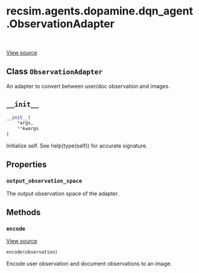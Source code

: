 <div itemscope itemtype="http://developers.google.com/ReferenceObject">
<meta itemprop="name" content="recsim.agents.dopamine.dqn_agent.ObservationAdapter" />
<meta itemprop="path" content="Stable" />
<meta itemprop="property" content="output_observation_space"/>
<meta itemprop="property" content="__init__"/>
<meta itemprop="property" content="encode"/>
</div>

# recsim.agents.dopamine.dqn_agent.ObservationAdapter

<!-- Insert buttons -->

<table class="tfo-notebook-buttons tfo-api" align="left">
</table>

<a target="_blank" href="https://github.com/google-research/recsim/tree/master/recsim/agents/dopamine/dqn_agent.py">View
source</a>

## Class `ObservationAdapter`

<!-- Start diff -->
An adapter to convert between user/doc observation and images.

<!-- Placeholder for "Used in" -->

<h2 id="__init__"><code>__init__</code></h2>

```python
__init__(
    *args,
    **kwargs
)
```

Initialize self. See help(type(self)) for accurate signature.

## Properties

<h3 id="output_observation_space"><code>output_observation_space</code></h3>

The output observation space of the adapter.

## Methods

<h3 id="encode"><code>encode</code></h3>

<a target="_blank" href="https://github.com/google-research/recsim/tree/master/recsim/agents/dopamine/dqn_agent.py">View
source</a>

```python
encode(observation)
```

Encode user observation and document observations to an image.
